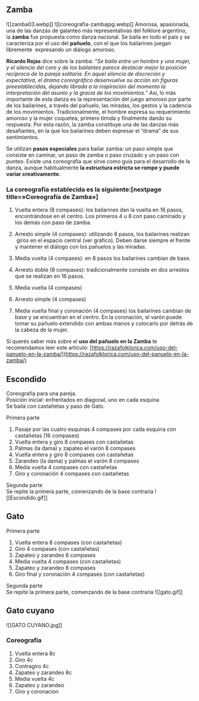 ## Zamba
![[zamba03.webp]]
![[coreografia-zambajpg.webp]]
Amorosa, apasionada, una de las danzas de galanteo más representativas del folklore argentino, la **zamba** fue propuesta como danza nacional. Se baila en todo el país y se caracteriza por el uso del **pañuelo**, con el que los bailarines juegan libremente  expresando un diálogo amoroso.

**Ricardo Rojas** dice sobre la zamba: _“Se baila entre un hombre y una mujer, y el silencio del coro y de los bailantes parece destacar mejor la posición recíproca de la pareja solitaria. En aquel silencio de discreción y expectativa, el drama coreográfico desenvuelve su acción sin figuras preestablecidas, dejando librada a la inspiración del momento la interpretación del asunto y la gracia de los movimientos.”_ Así, lo más importante de esta danza es la representación del juego amoroso por parte de los bailarines, a través del pañuelo, las miradas, los gestos y la cadencia de los movimientos. Tradicionalmente, el hombre expresa su requerimiento amoroso y la mujer coquetea, primero tímida y finalmente dando su respuesta. Por esta razón, la zamba constituye una de las danzas más desafiantes, en la que los bailarines deben expresar el “drama” de sus sentimientos.

Se utilizan **pasos especiales** para bailar zamba: un paso simple que consiste en caminar, un paso de zamba o paso cruzado y un paso con punteo. Existe una coreografía que sirve como guía para el desarrollo de la danza, aunque habitualmente **la estructura estricta se rompe y puede variar creativamente.**

### La coreografía establecida es la siguiente:[nextpage title=»Coreografía de Zamba»]

1. Vuelta entera (8 compases): los bailarines dan la vuelta en 16 pasos, encontrándose en el centro. Los primeros 4 u 8 con paso caminado y los demás con paso de zamba.
    
2. Arresto simple (4 compases): utilizando 8 pasos, los bailarines realizan  giros en el espacio central (ver gráfico). Deben darse siempre el frente y mantener el diálogo con los pañuelos y las miradas.
    
3. Media vuelta (4 compases): en 8 pasos los bailarines cambian de base.
    
4. Arresto doble (8 compases): tradicionalmente consiste en dos arrestos que se realizan en 16 pasos.
    
5. Media vuelta (4 compases)
    
6. Arresto simple (4 compases)
    
7. Media vuelta final y coronación (4 compases) los bailarines cambian de base y se encuentran en el centro. En la coronación, el varón puede tomar su pañuelo extendido con ambas manos y colocarlo por detrás de la cabeza de la mujer.
    

Si querés saber más sobre el **uso del pañuelo en la Zamba** te recomendamos leer este artículo: [https://razafolklorica.com/uso-del-panuelo-en-la-zamba/](https://razafolklorica.com/uso-del-panuelo-en-la-zamba/)
## Escondido
Coreografía para una pareja.  
Posición inicial: enfrentados en diagonal, uno en cada esquina  
Se baila con castañetas y paso de Gato.

Primera parte  
1) Pasaje por las cuatro esquinas 4 compases por cada esquina con castañetas (16 compases)  
2) Vuelta entera y giro 8 compases con castañetas  
3) Palmas (la dama) y zapateo el varón 8 compases  
4) Vuelta entera y giro 8 compases con castañetas  
5) Zarandeo (la dama) y palmas el varón 8 compases  
6) Media vuelta 4 compases con castañetas  
7) Giro y coronación 4 compases con castañetas

Segunda parte  
Se repite la primera parte, comenzando de la base contraria
![[Escondido.gif]]

## Gato
Primera parte  
1) Vuelta entera 8 compases (con castañetas)  
2) Giro 4 compases (con castañetas)  
3) Zapateo y zarandeo 8 compases  
4) Media vuelta 4 compases (con castañetas)  
5) Zapateo y zarandeo 8 compases  
6) Giro final y coronación 4 compases (con castañetas)

Segunda parte  
Se repite la primera parte, comenzando de la base contraria
![[gato.gif]]
## Gato cuyano
![[GATO CUYANO.jpg]]

 ### Coreografía
 
1. Vuelta entera 8c
2. Giro 4c
3. Contragiro 4c
4. Zapateo y zarandeo 8c
5. Media vuelta 4c
6. Zapateo y zarandeo 
7. Giro y coronacion 